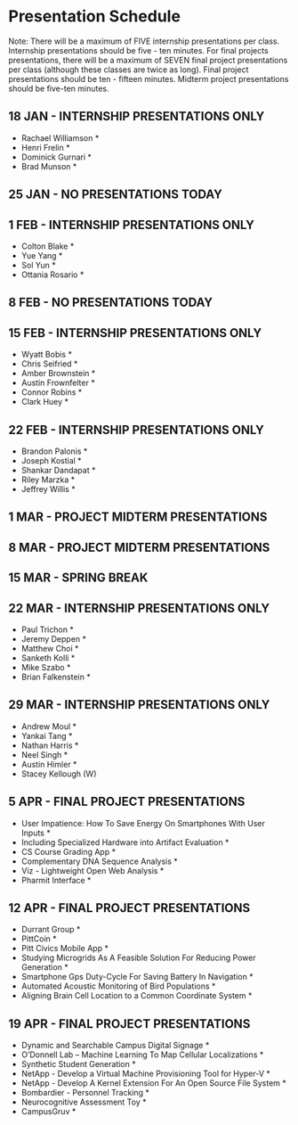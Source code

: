 # Presentation Schedule

Note: There will be a maximum of FIVE internship presentations per class. Internship presentations should be five - ten minutes.  For final projects presentations, there will be a maximum of SEVEN final project presentations per class (although these classes are twice as long).  Final project presentations should be ten - fifteen minutes.  Midterm project presentations should be five-ten minutes.



## 18 JAN - INTERNSHIP PRESENTATIONS ONLY
- Rachael Williamson *
- Henri Frelin *
- Dominick Gurnari *
- Brad Munson *

## 25 JAN - NO PRESENTATIONS TODAY

## 1 FEB - INTERNSHIP PRESENTATIONS ONLY
- Colton Blake *
- Yue Yang *
- Sol Yun *
- Ottania Rosario *

## 8 FEB - NO PRESENTATIONS TODAY

## 15 FEB - INTERNSHIP PRESENTATIONS ONLY
- Wyatt Bobis *
- Chris Seifried *
- Amber Brownstein *
- Austin Frownfelter *
- Connor Robins *
- Clark Huey *

## 22 FEB - INTERNSHIP PRESENTATIONS ONLY
- Brandon Palonis *
- Joseph Kostial *
- Shankar Dandapat *
- Riley Marzka *
- Jeffrey Willis *

## 1 MAR - PROJECT MIDTERM PRESENTATIONS

## 8 MAR - PROJECT MIDTERM PRESENTATIONS

## 15 MAR - SPRING BREAK

## 22 MAR - INTERNSHIP PRESENTATIONS ONLY
- Paul Trichon *
- Jeremy Deppen *
- Matthew Choi *
- Sanketh Kolli *
- Mike Szabo *
- Brian Falkenstein *

## 29 MAR - INTERNSHIP PRESENTATIONS ONLY
- Andrew Moul *
- Yankai Tang *
- Nathan Harris *
- Neel Singh *
- Austin Himler *
- Stacey Kellough (W)

## 5 APR - FINAL PROJECT PRESENTATIONS
* User Impatience: How To Save Energy On Smartphones With User Inputs *
* Including Specialized Hardware into Artifact Evaluation *
* CS Course Grading App *
* Complementary DNA Sequence Analysis *
* Viz - Lightweight Open Web Analysis *
* Pharmit Interface *

## 12 APR - FINAL PROJECT PRESENTATIONS
* Durrant Group *
* PittCoin *
* Pitt Civics Mobile App *
* Studying Microgrids As A Feasible Solution For Reducing Power Generation *
* Smartphone Gps Duty-Cycle For Saving Battery In Navigation *
* Automated Acoustic Monitoring of Bird Populations *
* Aligning Brain Cell Location to a Common Coordinate System *

## 19 APR - FINAL PROJECT PRESENTATIONS
* Dynamic and Searchable Campus Digital Signage *
* O’Donnell Lab – Machine Learning To Map Cellular Localizations *
* Synthetic Student Generation *
* NetApp - Develop a Virtual Machine Provisioning Tool for Hyper-V *
* NetApp - Develop A Kernel Extension For An Open Source File System *
* Bombardier - Personnel Tracking *
* Neurocognitive Assessment Toy *
* CampusGruv *
